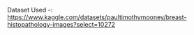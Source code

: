 Dataset Used -: https://www.kaggle.com/datasets/paultimothymooney/breast-histopathology-images?select=10272
